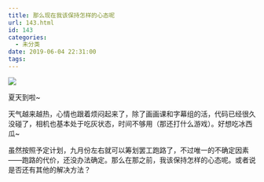 ```yaml
---
title: 那么现在我该保持怎样的心态呢
url: 143.html
id: 143
categories:
  - 未分类
date: 2019-06-04 22:31:00
tags:
---
```


![](/img/post/IMG_0455.jpg)

夏天到啦~

天气越来越热，心情也跟着烦闷起来了，除了画画课和字幕组的活，代码已经很久没碰了，相机也基本处于吃灰状态，时间不够用（那还打什么游戏）。好想吃冰西瓜~

虽然按照予定计划，九月份左右就可以筹划罢工跑路了，不过唯一的不确定因素——跑路的代价，还没办法确定。那么在那之前，我该保持怎样的心态呢。或者说是否还有其他的解决方法？
